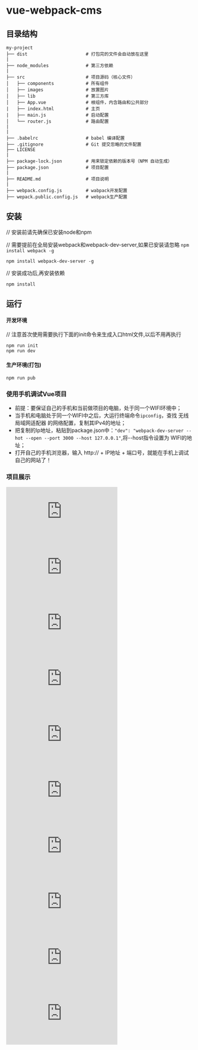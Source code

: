# vue-webpack-cms

## 目录结构
```
my-project
├── dist                      # 打包完的文件会自动放在这里
|
├── node_modules              # 第三方依赖
|
├── src                       # 项目源码（核心文件）
│   ├── components            # 所有组件
│   ├── images                # 放置图片
│   ├── lib                   # 第三方库
│   ├── App.vue               # 根组件，内含路由和公共部分
|   ├── index.html            # 主页
|   ├── main.js               # 启动配置
│   └── router.js             # 路由配置
|
|
├── .babelrc                  # babel 编译配置
├── .gitignore                # Git 提交忽略的文件配置
├── LICENSE    
|
├── package-lock.json         # 用来锁定依赖的版本号（NPM 自动生成）
├── package.json              # 项目配置
|
├── README.md                 # 项目说明
|
├── webpack.config.js         # wabpack开发配置
├── wepack.public.config.js   # webpack生产配置

```
## 安装

// 安装前请先确保已安装node和npm

// 需要提前在全局安装webpack和webpack-dev-server,如果已安装请忽略
`npm install webpack -g`

`npm install webpack-dev-server -g`

// 安装成功后,再安装依赖

`npm install`
## 运行 
#### 开发环境
// 注意首次使用需要执行下面的init命令来生成入口html文件,以后不用再执行

```
npm run init
npm run dev
```

#### 生产环境(打包)
`npm run pub`

### 使用手机调试Vue项目
* 前提：要保证自己的手机和当前做项目的电脑，处于同一个WIFI环境中；
* 当手机和电脑处于同一个WIFI中之后，大运行终端命令`ipconfig`，查找 无线局域网适配器 的网络配置，复制其IPv4的地址；
* 把复制的Ip地址，粘贴到package.json中：`"dev": "webpack-dev-server --hot --open --port 3000 --host 127.0.0.1"`,将--host指令设置为 WIFI的地址；
* 打开自己的手机浏览器，输入 http:// + IP地址 + 端口号，就能在手机上调试自己的网站了！
### 项目展示
![首页](https://pics.images.ac.cn/image/5f0097ce0fc04.html "首页")
![新闻资讯](https://pics.images.ac.cn/image/5f0097ced3fff.html)
![新闻内容](https://pics.images.ac.cn/image/5f0097d03026f.html)
![新闻评论](https://pics.images.ac.cn/image/5f0097ce75683.html)
![图片分享](https://pics.images.ac.cn/image/5f0097cf4b504.html)
![图片详情](https://pics.images.ac.cn/image/5f0097cfc1ac9.html)
![图片浏览](https://pics.images.ac.cn/image/5f0097d0a9bae.html)
![商品购买](https://pics.images.ac.cn/image/5f0097d10162c.html)
![商品详情](https://pics.images.ac.cn/image/5f0097d15f25b.html)
![购物车](https://pics.images.ac.cn/image/5f0097d1cf632.html)
